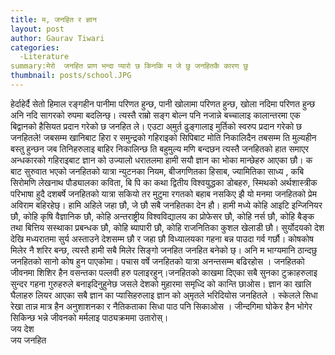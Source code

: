```yaml
---
title: म, जनहित र ज्ञान
layout: post
author: Gaurav Tiwari
categories:
  -Literature
summary:मेरो  जनहित प्राण भन्दा प्यारो छ किनकि म जे छु जनहितकै कारण छु
thumbnail: posts/school.JPG
---
```


हेर्दाहेर्दै सेतो हिमाल रङ्गहीन पानीमा परिणत हुन्छ, पानी खोलामा परिणत हुन्छ, खोला नदिमा परिणत हुन्छ अनि नदि सागरको रुपमा बदलिन्छ्। त्यस्तै राम्रो सङ्ग बोल्न पनि नजान्ने बच्चालाइ कालान्तरमा एक बिद्वानको हैसियत प्रदान गरेको छ जनहित ले। एउटा अ्मुर्त ढुङ्गालाइ मुर्तिको स्वरुप प्रदान गरेको छ जनहितले!  जबसम्म खानिबाट हिरा र समुन्द्रको गहिराइको सिपिबाट मोति निकालिदैन तबसम्म ति मुल्यहीन बस्तु हुन्छन जब तिनिहरुलाइ बाहिर निकालिन्छ ति बहुमुल्य मणि बन्दछन त्यस्तै जनहितको हात समाएर अन्धकारको गहिराइबाट ज्ञान को उज्यालो धरातलमा हामी सयौ ज्ञान का भोका मान्छेहरु आएका छौ।
 क बाट सुरुवात भएको जनहितको यात्रा न्युटनका नियम,  बीजगणितका हिसाब, ज्यामितिका साध्य , कबि सिरोमणि लेखनाथ पौड्यालका कविता, बि पि का कथा द्वितीय विश्वयुद्धका डोबहरु, स्मिथको अर्थशास्त्रीक परिभाषा हुदै दशबर्षे जनहितको यात्रा सकियो तर मुटुमा रगतको बहाब नसकिए झै यो मनमा जनहितको प्रेम अविराम बहिरहेछ्। हामि अहिले जहा छौ, जे छौ सबै जनहितका देन हौ। हामी मध्ये कोहि आइटि इन्जिनियर छौ, कोहि कृषि वैज्ञानिक  छौ,  कोहि अन्तराष्ट्रीय विश्वविद्यालय का प्रोफेसर छौ,  कोहि नर्स छौ, कोहि बैङ्क तथा बित्तिय सस्थाका प्रबन्धक छौ,  कोहि ब्यापारी छौ, कोहि राजनितिका कुशल खेलाडी छौ। सुर्योदयको देश देखि मध्यरातमा सुर्य अस्ताउने देशसम्म छौ र जहा छौ विध्यालयका गहना बन्न पाउदा गर्व गर्छौ। कोषकोष मिलेर नै शरिर बन्छ, त्यस्तै हामी सबै मिलेर सिङ्गो जनहित जनहित बनेको छ्। अनि म भाग्यमानि ठान्दछु जनहितको सानो कोष हुन पाएकोमा।
 पचास वर्षे जनहितको यात्रा अनन्तसम्म बढिरहोस । जनहितको जीवनमा शिशिर हैन वसन्तका पल्लवी हरु पलाइरहुन्।जनहितको काखमा दिएका सबै सुनका टुक्राहरुलाइ सुन्दर गहना गुरुहरुले बनाइदिनुहुनेछ जसले देशको मुहारमा समृध्दि को कान्ति छाओस। ज्ञान का खालि घैलाहरु लियर आएका सबै ज्ञान का प्यासिहरुलाइ ज्ञान को अ्मृतले भरिदियोस जनहितले । स्केलले सिधा रेखा तान्न मात्र हैन अनुशाशनका  र नैतिकताका सिधा पाठ पनि सिकाओस । जीन्दगिमा घोकेर हैन भोगेर सिकिन्छ भन्ने जीवनको मर्मलाइ पाठ्यक्रममा उतारोस्।                     
  जय देश  
  जय जनहित